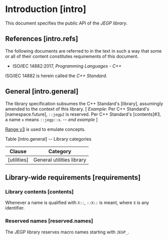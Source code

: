 # Introduction \[intro]

This document specifies the public API of the _JEGP library_.

## References \[intro.refs]

The following documents are referred to in the text
in such a way that some or all of their content
constitutes requirements of this document.

- ISO/IEC 14882:2017, _Programming Languages - C++_

ISO/IEC 14882 is herein called the _C++ Standard_.

## General \[intro.general]

The library specification
subsumes the C++ Standard's \[library],
assumingly amended to the context of this library.
\[ _Example:_
Per C++ Standard's \[namespace.future], `::jegp2` is reserved.
Per C++ Standard's \[contents]#3, a name `x` means `::jegp::x`.
-- _end example_ ]

[Range v3] is used
to emulate concepts.

[Range v3]: https://github.com/ericniebler/range-v3

Table \[intro.general] -- Library categories

| Clause       | Category                  |
| ------------ | ------------------------- |
| \[utilities] | General utilities library |

## Library-wide requirements \[requirements]

### Library contents \[contents]

Whenever a name is qualified with `X::`,
`::X::` is meant,
where `X` is any identifier.

### Reserved names \[reserved.names]

The JEGP library reserves macro names starting with `JEGP_`.
